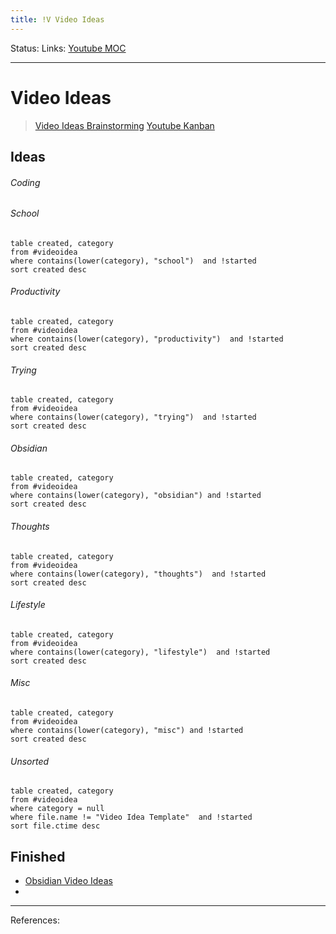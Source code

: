 ```yaml
---
title: !V Video Ideas
---
```

Status:
Links: [Youtube MOC](Youtube%20MOC)
___
# Video Ideas
> [Video Ideas Brainstorming](Video%20Ideas%20Brainstorming)
> [Youtube Kanban](Youtube%20Kanban)
## Ideas
###### Coding
###### School
```dataview
table created, category
from #videoidea
where contains(lower(category), "school")  and !started
sort created desc
```
###### Productivity
```dataview
table created, category
from #videoidea
where contains(lower(category), "productivity")  and !started
sort created desc
```
###### Trying
```dataview
table created, category
from #videoidea
where contains(lower(category), "trying")  and !started
sort created desc
```
###### Obsidian
```dataview
table created, category
from #videoidea
where contains(lower(category), "obsidian") and !started
sort created desc
```
###### Thoughts
```dataview
table created, category
from #videoidea
where contains(lower(category), "thoughts")  and !started
sort created desc
```
###### Lifestyle
```dataview
table created, category
from #videoidea
where contains(lower(category), "lifestyle")  and !started
sort created desc
```
###### Misc
```dataview
table created, category
from #videoidea
where contains(lower(category), "misc") and !started
sort created desc
```
###### Unsorted
```dataview
table created, category
from #videoidea
where category = null
where file.name != "Video Idea Template"  and !started
sort file.ctime desc
```
## Finished
- [Obsidian Video Ideas](Obsidian%20Video%20Ideas)
- 

---

References:
